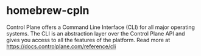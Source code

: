 # homebrew-cpln
Control Plane offers a Command Line Interface (CLI) for all major operating systems. The CLI is an abstraction layer over the Control Plane API and gives you access to all the features of the platform. Read more at https://docs.controlplane.com/reference/cli
